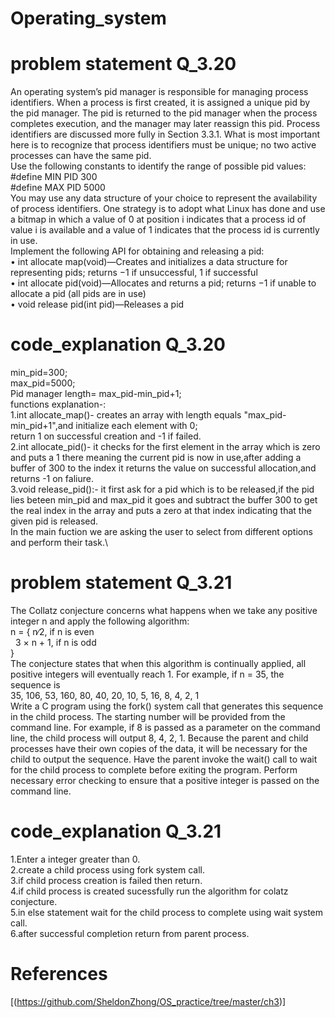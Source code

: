 # Operating_system
# problem statement Q_3.20
An operating system’s pid manager is responsible for managing process
identifiers. When a process is first created, it is assigned a unique pid
by the pid manager. The pid is returned to the pid manager when the
process completes execution, and the manager may later reassign this
pid. Process identifiers are discussed more fully in Section 3.3.1. What
is most important here is to recognize that process identifiers must be
unique; no two active processes can have the same pid.\
Use the following constants to identify the range of possible pid
values:\
#define MIN PID 300\
#define MAX PID 5000\
You may use any data structure of your choice to represent the availability of process identifiers. One strategy is to adopt what Linux has
done and use a bitmap in which a value of 0 at position i indicates that a process id of value i is available and a value of 1 indicates that the
process id is currently in use.\
Implement the following API for obtaining and releasing a pid:\
• int allocate map(void)—Creates and initializes a data structure for representing pids; returns −1 if unsuccessful, 1 if successful\
• int allocate pid(void)—Allocates and returns a pid; returns −1 if unable to allocate a pid (all pids are in use)\
• void release pid(int pid)—Releases a pid
# code_explanation Q_3.20
min_pid=300;\
max_pid=5000;\
Pid manager length= max_pid-min_pid+1;\
functions explanation-:\
1.int allocate_map()-  creates an array with length equals  "max_pid-min_pid+1",and initialize each element with 0;\
return 1 on successful creation and -1 if failed.\
2.int allocate_pid()- it checks for the first element in the array which is zero and puts a 1 there meaning the current pid is now in use,after adding a buffer of 300 to the index it returns the value on successful allocation,and returns -1 on faliure.\
3.void release_pid():- it first ask for a pid which is to be released,if the pid lies beteen min_pid and max_pid it goes and subtract the buffer 300 to get the real index in the array and puts a zero at that index indicating that the given pid is released.\
In the main fuction we are asking the user to select from different options and perform their task.\

# problem statement Q_3.21
The Collatz conjecture concerns what happens when we take any positive integer n and apply the following algorithm:\
n =
{ n∕2, if n is even\
  &nbsp; 3 × n + 1, if n is odd\
}\
The conjecture states that when this algorithm is continually applied,
all positive integers will eventually reach 1. For example, if n = 35, the
sequence is\
35, 106, 53, 160, 80, 40, 20, 10, 5, 16, 8, 4, 2, 1\
Write a C program using the fork() system call that generates this
sequence in the child process. The starting number will be provided
from the command line. For example, if 8 is passed as a parameter on
the command line, the child process will output 8, 4, 2, 1. Because the
parent and child processes have their own copies of the data, it will be
necessary for the child to output the sequence. Have the parent invoke
the wait() call to wait for the child process to complete before exiting
the program. Perform necessary error checking to ensure that a positive
integer is passed on the command line.
# code_explanation Q_3.21
1.Enter a integer greater than 0.\
2.create a child process using fork system call.\
3.if child process creation is failed then return.\
4.if child process is created sucessfully run the algorithm for colatz conjecture.\
5.in else statement wait for the child process to complete using wait system call.\
6.after successful completion return from parent process.

# References
 [(https://github.com/SheldonZhong/OS_practice/tree/master/ch3)]
